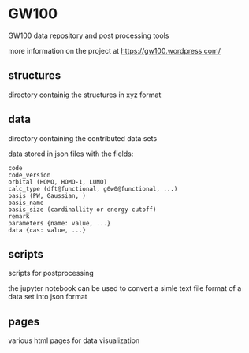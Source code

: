 # GW100
GW100 data repository and post processing tools

more information on the project at https://gw100.wordpress.com/


structures
----------
directory containig the structures in xyz format


data
----
directory containing the contributed data sets

data stored in json files with the fields:
```
code 
code_version
orbital (HOMO, HOMO-1, LUMO)
calc_type (dft@functional, g0w0@functional, ...)
basis (PW, Gaussian, )
basis_name 
basis_size (cardinallity or energy cutoff)
remark
parameters {name: value, ...}
data {cas: value, ...}
```

scripts
-------
scripts for postprocessing

the jupyter notebook can be used to convert a simle text file format of a data set into json format

pages
-----
various html pages for data visualization
